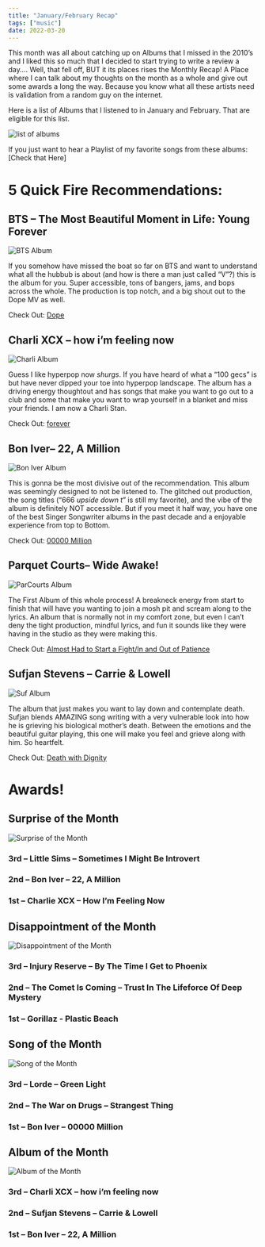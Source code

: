 ```yaml
---
title: "January/February Recap"
tags: ["music"]
date: 2022-03-20
---
```


This month was all about catching up on Albums that I missed in the 2010’s and I liked this so much that I decided to start trying to write a review a day…. Well, that fell off, BUT it its places rises the Monthly Recap! A Place where I can talk about my thoughts on the month as a whole and give out some awards a long the way. Because you know what all these artists need is validation from a random guy on the internet.

Here is a list of Albums that I listened to in January and February. That are eligible for this list.

![list of albums](/images/jan_feb_albums.jpg#centerbig)

If you just want to hear a Playlist of my favorite songs from these albums: [Check that Here]

# 5 Quick Fire Recommendations:

## BTS – The Most Beautiful Moment in Life: Young Forever

![BTS Album](/images/bts-album.jpeg#album)

If you somehow have missed the boat so far on BTS and want to understand what all the hubbub is about (and how is there a man just called “V”?) this is the album for you. Super accessible, tons of bangers, jams, and bops across the whole. The production is top notch, and a big shout out to the Dope MV as well.

Check Out: [Dope](https://open.spotify.com/track/4o3Ao6wY5fbJR32fQKabfQ?si=c4bc9a28883047c4)

## Charli XCX – how i’m feeling now

![Charli Album](/images/how-im-feeling-now.jpg#album)

Guess I like hyperpop now *shurgs*. If you have heard of what a “100 gecs” is but have never dipped your toe into hyperpop landscape. The album has a driving energy thoughtout and has songs that make you want to go out to a club and some that make you want to wrap yourself in a blanket and miss your friends. I am now a Charli Stan.

Check Out: [forever](https://open.spotify.com/track/5GsJIVCBFjhCcUwJaTW2sB?si=db0f237e95974cf8)

## Bon Iver– 22, A Million

![Bon Iver Album](/images/22-A-Million-Album.jpg#album)

This is gonna be the most divisive out of the recommendation. This album was seemingly designed to not be listened to. The glitched out production, the song titles (“666 *upside down t*” is still my favorite), and the vibe of the album is definitely NOT accessible. But if you meet it half way, you have one of the best Singer Songwriter albums in the past decade and a enjoyable experience from top to Bottom.

Check Out: [00000 Million](https://open.spotify.com/track/2lJNtl3CiHlGlW9OJHftZo?si=6aa1675d93c542ed)

## Parquet Courts– Wide Awake!

![ParCourts Album](/images/Wide_Awake_Parquet_Courts.jpg#album)

The First Album of this whole process! A breakneck energy from start to finish that will have you wanting to join a mosh pit and scream along to the lyrics. An album that is normally not in my comfort zone, but even I can’t deny the tight production, mindful lyrics, and fun it sounds like they were having in the studio as they were making this.

Check Out: [Almost Had to Start a Fight/In and Out of Patience](https://open.spotify.com/track/7xhZCVsVhDSjhFm41mOX10?si=ab1e1810a2a14243)

## Sufjan Stevens – Carrie & Lowell

![Suf Album](/images/Carrie_&_Lowell.jpg#album)

The album that just makes you want to lay down and contemplate death. Sufjan blends AMAZING song writing with a very vulnerable look into how he is grieving his biological mother’s death. Between the emotions and the beautiful guitar playing, this one will make you feel and grieve along with him. So heartfelt.

Check Out: [Death with Dignity](https://open.spotify.com/track/73uJybGAhwGRD9MZYrOmTY?si=d3412827a28e4232)

# Awards!

## Surprise of the Month

![Surprise of the Month](/images/int_album_jan.jpg)
### 3rd –  Little Sims – Sometimes I Might Be Introvert
### 2nd – Bon Iver – 22, A Million
### 1st – Charlie XCX – How I’m Feeling Now

## Disappointment of the Month

![Disappointment of the Month](/images/dis_album_jan.jpg)
### 3rd –  Injury Reserve – By The Time I Get to Phoenix
### 2nd – The Comet Is Coming – Trust In The Lifeforce Of Deep Mystery 
### 1st – Gorillaz - Plastic Beach

## Song of the Month

![Song of the Month](/images/best_song_jan.jpg)
### 3rd –  Lorde – Green Light
### 2nd – The War on Drugs – Strangest Thing 
### 1st – Bon Iver – 00000 Million

## Album of the Month

![Album of the Month](/images/best_album_jan.jpg)
### 3rd –  Charli XCX – how i’m feeling now
### 2nd – Sufjan Stevens – Carrie & Lowell
### 1st – Bon Iver – 22, A Million
